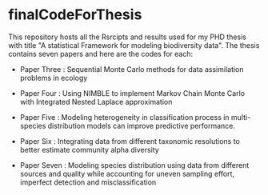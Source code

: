 # finalCodeForThesis

This repository hosts all the Rsrcipts and results used for my PHD thesis with title
"A statistical Framework for modeling biodiversity data". The thesis contains 
seven papers and here are the codes for each:

-  Paper Three : Sequential Monte Carlo methods for data assimilation problems 
in ecology

- Paper Four : Using NIMBLE to implement Markov Chain Monte Carlo with Integrated 
Nested Laplace approximation

- Paper Five : Modeling heterogeneity in classification process in multi-species 
distribution models can improve predictive performance.

- Paper Six : Integrating data from different taxonomic resolutions to better estimate 
community alpha diversity

- Paper Seven : Modeling species distribution using data from different sources
and quality while accounting for uneven sampling effort, imperfect detection and
misclassification